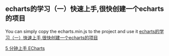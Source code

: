 ## echarts的学习（一）快速上手,很快创建一个echarts的项目
You can simply copy the echarts.min.js to the project and use it
[echarts的学习（一）快速上手,很快创建一个echarts的项目](https://blog.csdn.net/python113/article/details/112061794)  

[5 分钟上手 ECharts](https://echarts.apache.org/zh/tutorial.html#5%20%E5%88%86%E9%92%9F%E4%B8%8A%E6%89%8B%20ECharts)   